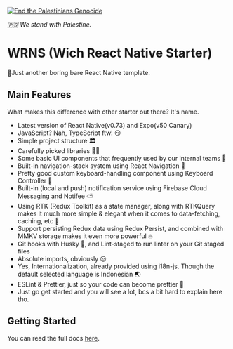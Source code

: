 [![End the Palestinians Genocide](https://img.shields.io/badge/%F0%9F%87%B5%F0%9F%87%B8_End_the_Palestinians_Genocide-techforpalestine.org-000000?labelColor=009e53&color=D83838)](https://techforpalestine.org/learn-more)

_🇵🇸 We stand with Palestine._

# WRNS (Wich React Native Starter)

🥤Just another boring bare React Native template.

## Main Features

What makes this difference with other starter out there? It's name.

- Latest version of React Native(v0.73) and Expo(v50 Canary)
- JavaScript? Nah, TypeScript ftw! 😏
- Simple project structure 🏛
- Carefully picked libraries 👍🏼
- Some basic UI components that frequently used by our internal teams 🤏
- Built-in navigation-stack system using React Navigation 🧭
- Pretty good custom keyboard-handling component using Keyboard Controller 📜
- Built-in (local and push) notification service using Firebase Cloud Messaging and Notifee ⛅️
- Using RTK (Redux Toolkit) as a state manager, along with RTKQuery makes it much more simple & elegant when it comes to data-fetching, caching, etc 🧵
- Support persisting Redux data using Redux Persist, and combined with MMKV storage makes it even more powerful 🔥
- Git hooks with Husky 🐶, and Lint-staged to run linter on your Git staged files
- Absolute imports, obviously 😒
- Yes, Internationalization, already provided using i18n-js. Though the default selected language is Indonesian 🌏
- ESLint & Prettier, just so your code can become prettier 💅
- Just go get started and you will see a lot, bcs a bit hard to explain here tho.

## Getting Started

You can read the full docs [here](https://wich.gitbook.io/wichreactnativestarter).
